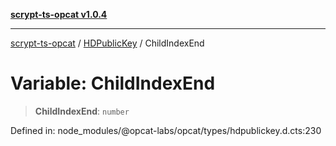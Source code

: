 [**scrypt-ts-opcat v1.0.4**](../../../README.md)

***

[scrypt-ts-opcat](../../../README.md) / [HDPublicKey](../README.md) / ChildIndexEnd

# Variable: ChildIndexEnd

> **ChildIndexEnd**: `number`

Defined in: node\_modules/@opcat-labs/opcat/types/hdpublickey.d.cts:230
